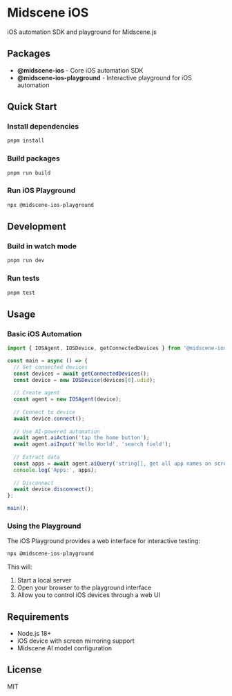 # Midscene iOS

iOS automation SDK and playground for Midscene.js

## Packages

- **@midscene-ios** - Core iOS automation SDK
- **@midscene-ios-playground** - Interactive playground for iOS automation

## Quick Start

### Install dependencies

```bash
pnpm install
```

### Build packages

```bash
pnpm run build
```

### Run iOS Playground

```bash
npx @midscene-ios-playground
```

## Development

### Build in watch mode

```bash
pnpm run dev
```

### Run tests

```bash
pnpm test
```

## Usage

### Basic iOS Automation

```typescript
import { IOSAgent, IOSDevice, getConnectedDevices } from '@midscene-ios';

const main = async () => {
  // Get connected devices
  const devices = await getConnectedDevices();
  const device = new IOSDevice(devices[0].udid);
  
  // Create agent
  const agent = new IOSAgent(device);
  
  // Connect to device
  await device.connect();
  
  // Use AI-powered automation
  await agent.aiAction('tap the home button');
  await agent.aiInput('Hello World', 'search field');
  
  // Extract data
  const apps = await agent.aiQuery('string[], get all app names on screen');
  console.log('Apps:', apps);
  
  // Disconnect
  await device.disconnect();
};

main();
```

### Using the Playground

The iOS Playground provides a web interface for interactive testing:

```bash
npx @midscene-ios-playground
```

This will:

1. Start a local server
2. Open your browser to the playground interface
3. Allow you to control iOS devices through a web UI

## Requirements

- Node.js 18+
- iOS device with screen mirroring support
- Midscene AI model configuration

## License

MIT
